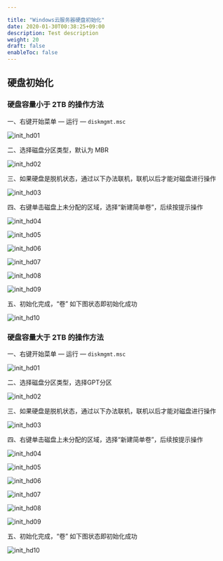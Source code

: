 ```yaml
---

title: "Windows云服务器硬盘初始化"
date: 2020-01-30T00:38:25+09:00
description: Test description
weight: 20
draft: false
enableToc: false
---
```


## 硬盘初始化
### 硬盘容量小于 2TB 的操作方法

一、右键开始菜单 —  运行   —  `diskmgmt.msc`

![init_hd01](../_images/init_hd01.jpg)

二、选择磁盘分区类型，默认为 MBR

![init_hd02](../_images/init_hd02.jpg)

三、如果硬盘是脱机状态，通过以下办法联机，联机以后才能对磁盘进行操作

![init_hd03](../_images/init_hd03.png)

四、右键单击磁盘上未分配的区域，选择“新建简单卷”，后续按提示操作

![init_hd04](../_images/init_hd04.png)

![init_hd05](../_images/init_hd05.png)

![init_hd06](../_images/init_hd06.jpg)

![init_hd07](../_images/init_hd07.jpg)

![init_hd08](../_images/init_hd08.png)

![init_hd09](../_images/init_hd09.jpg)

五、初始化完成，“卷” 如下图状态即初始化成功

![init_hd10](../_images/init_hd10.png)

### 硬盘容量大于 2TB 的操作方法

一、右键开始菜单 —  运行   —  `diskmgmt.msc`

![init_hd01](../_images/init_hd01.jpg)

二、选择磁盘分区类型，选择GPT分区

![init_hd02](../_images/init_hd11.jpg)

三、如果硬盘是脱机状态，通过以下办法联机，联机以后才能对磁盘进行操作

![init_hd03](../_images/init_hd03.png)

四、右键单击磁盘上未分配的区域，选择“新建简单卷”，后续按提示操作

![init_hd04](../_images/init_hd04.png)

![init_hd05](../_images/init_hd05.png)

![init_hd06](../_images/init_hd06.jpg)

![init_hd07](../_images/init_hd07.jpg)

![init_hd08](../_images/init_hd08.png)

![init_hd09](../_images/init_hd09.jpg)

五、初始化完成，“卷” 如下图状态即初始化成功

![init_hd10](../_images/init_hd10.png)